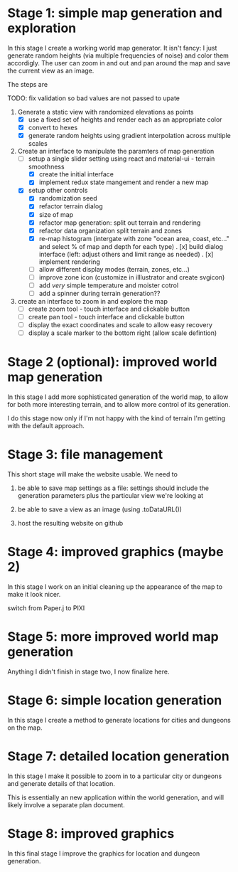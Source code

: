 

# Stage 1: simple map generation and exploration

In this stage I create a working world map generator. It isn't fancy: I just generate random heights (via multiple frequencies of noise) and color them accordigly. The user can zoom in and out and pan around the map and save the current view as an image.

The steps are

TODO: fix validation so bad values are not passed to upate

1. Generate a static view with randomized elevations as points
   - [x] use a fixed set of heights and render each as an appropriate color
   - [x] convert to hexes
   - [x] generate random heights using gradient interpolation across multiple scales
2. Create an interface to manipulate the paramters of map generation
   - [ ] setup a single slider setting using react and material-ui - terrain smoothness
       * [x] create the initial interface
       * [x] implement redux state mangement and render a new map
   - [x] setup other controls
       * [x] randomization seed
       * [x] refactor terrain dialog
       * [x] size of map
       * [x] refactor map generation: split out terrain and rendering       
       * [x] refactor data organization split terrain and zones
       * [x] re-map histogram (intergate with zone "ocean area, coast, etc..."
             and select % of map and depth for each type)
             . [x] build dialog interface (left: adjust others and limit range
                   as needed)
             . [x] implement rendering
       * [ ] allow different display modes (terrain, zones, etc...)
       * [ ] improve zone icon (customize in illlustrator and create svgicon)
       * [ ] add *very* simple temperature and moister cotrol
       * [ ] add a spinner during terrain generation??

3. create an interface to zoom in and explore the map
   - [ ] create zoom tool - touch interface and clickable button
   - [ ] create pan tool - touch interface and clickable button
   - [ ] display the exact coordinates and scale to allow easy recovery
   - [ ] display a scale marker to the bottom right (allow scale defintion)

# Stage 2 (optional): improved world map generation

In this stage I add more sophisticated generation of the world map, to allow for
both more interesting terrain, and to allow more control of its generation.

I do this stage now only if I'm not happy with the kind of terrain I'm getting
with the default approach.

# Stage 3: file management

This short stage will make the website usable. We need to

1. be able to save map settings as a file: settings should include the generation
parameters plus the particular view we're looking at

2. be able to save a view as an image (using .toDataURL())

3. host the resulting website on github

# Stage 4: improved graphics (maybe 2)

In this stage I work on an initial cleaning up the appearance of the map
to make it look nicer.

switch from Paper.j to PIXI

# Stage 5: more improved world map generation

Anything I didn't finish in stage two, I now finalize here.

# Stage 6: simple location generation

In this stage I create a method to generate locations for cities and dungeons on the map.

# Stage 7: detailed location generation

In this stage I make it possible to zoom in to a particular city or dungeons and generate
details of that location.

This is essentially an new application within the world generation, and will
 likely involve a separate plan document.

# Stage 8: improved graphics

In this final stage I improve the graphics for location and dungeon generation.
